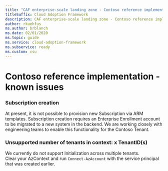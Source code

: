 ```yaml
---
title: "CAF enterprise-scale landing zone - Contoso reference implementation - Known issues"
titleSuffix: Cloud Adoption Framework
description: CAF enterprise-scale landing zone - Contoso reference implementation - Known issues
author: rkuehfus
ms.author: brblanch
ms.date: 02/01/2020
ms.topic: guide
ms.service: cloud-adoption-framework
ms.subservice: ready
ms.custom: csu
---
```


# Contoso reference implementation - known issues

### Subscription creation

At present, it is not possible to provision new Subscription via ARM templates. Subscription creation requires an Enterprise Enrollment account to be migrated to a new system in the backend. We are working closely with engineering teams to enable this functionality for the Contoso Tenant.

### Unsupported number of tenants in context: x TenantID(s)

We currently do not support Initialization across multiple tenants. <br>Clear your AzContext and run `Connect-AzAccount` with the service principal that was created earlier.
